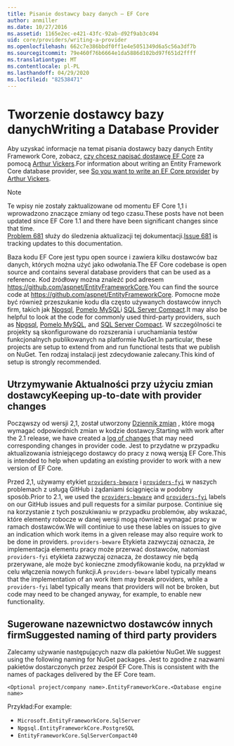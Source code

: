```yaml
---
title: Pisanie dostawcy bazy danych — EF Core
author: anmiller
ms.date: 10/27/2016
ms.assetid: 1165e2ec-e421-43fc-92ab-d92f9ab3c494
uid: core/providers/writing-a-provider
ms.openlocfilehash: 662c7e386bbdf0ff1e4e5051349d6a5c56a3df7b
ms.sourcegitcommit: 79e460f76b6664e1da5886d102bd97f651d2ffff
ms.translationtype: MT
ms.contentlocale: pl-PL
ms.lasthandoff: 04/29/2020
ms.locfileid: "82538471"
---
```

# <a name="writing-a-database-provider"></a><span data-ttu-id="1cb55-102">Tworzenie dostawcy bazy danych</span><span class="sxs-lookup"><span data-stu-id="1cb55-102">Writing a Database Provider</span></span>

<span data-ttu-id="1cb55-103">Aby uzyskać informacje na temat pisania dostawcy bazy danych Entity Framework Core, zobacz, [czy chcesz napisać dostawcę EF Core](https://blog.oneunicorn.com/2016/11/11/so-you-want-to-write-an-ef-core-provider/) za pomocą [Arthur Vickers](https://github.com/ajcvickers).</span><span class="sxs-lookup"><span data-stu-id="1cb55-103">For information about writing an Entity Framework Core database provider, see [So you want to write an EF Core provider](https://blog.oneunicorn.com/2016/11/11/so-you-want-to-write-an-ef-core-provider/) by [Arthur Vickers](https://github.com/ajcvickers).</span></span>

> [!NOTE]
> <span data-ttu-id="1cb55-104">Te wpisy nie zostały zaktualizowane od momentu EF Core 1,1 i wprowadzono znaczące zmiany od tego czasu.</span><span class="sxs-lookup"><span data-stu-id="1cb55-104">These posts have not been updated since EF Core 1.1 and there have been significant changes since that time.</span></span>  
<span data-ttu-id="1cb55-105">[Problem 681](https://github.com/dotnet/EntityFramework.Docs/issues/681) służy do śledzenia aktualizacji tej dokumentacji.</span><span class="sxs-lookup"><span data-stu-id="1cb55-105">[Issue 681](https://github.com/dotnet/EntityFramework.Docs/issues/681) is tracking updates to this documentation.</span></span>

<span data-ttu-id="1cb55-106">Baza kodu EF Core jest typu open source i zawiera kilku dostawców baz danych, których można użyć jako odwołania.</span><span class="sxs-lookup"><span data-stu-id="1cb55-106">The EF Core codebase is open source and contains several database providers that can be used as a reference.</span></span> <span data-ttu-id="1cb55-107">Kod źródłowy można znaleźć pod adresem <https://github.com/aspnet/EntityFrameworkCore>.</span><span class="sxs-lookup"><span data-stu-id="1cb55-107">You can find the source code at <https://github.com/aspnet/EntityFrameworkCore>.</span></span> <span data-ttu-id="1cb55-108">Pomocne może być również przeszukanie kodu dla często używanych dostawców innych firm, takich jak [Npgsql](https://github.com/npgsql/Npgsql.EntityFrameworkCore.PostgreSQL), [Pomelo MySQL](https://github.com/PomeloFoundation/Pomelo.EntityFrameworkCore.MySql)i [SQL Server Compact](https://github.com/ErikEJ/EntityFramework.SqlServerCompact).</span><span class="sxs-lookup"><span data-stu-id="1cb55-108">It may also be helpful to look at the code for commonly used third-party providers, such as [Npgsql](https://github.com/npgsql/Npgsql.EntityFrameworkCore.PostgreSQL), [Pomelo MySQL](https://github.com/PomeloFoundation/Pomelo.EntityFrameworkCore.MySql), and [SQL Server Compact](https://github.com/ErikEJ/EntityFramework.SqlServerCompact).</span></span> <span data-ttu-id="1cb55-109">W szczególności te projekty są skonfigurowane do rozszerania i uruchamiania testów funkcjonalnych publikowanych na platformie NuGet.</span><span class="sxs-lookup"><span data-stu-id="1cb55-109">In particular, these projects are setup to extend from and run functional tests that we publish on NuGet.</span></span> <span data-ttu-id="1cb55-110">Ten rodzaj instalacji jest zdecydowanie zalecany.</span><span class="sxs-lookup"><span data-stu-id="1cb55-110">This kind of setup is strongly recommended.</span></span>

## <a name="keeping-up-to-date-with-provider-changes"></a><span data-ttu-id="1cb55-111">Utrzymywanie Aktualności przy użyciu zmian dostawcy</span><span class="sxs-lookup"><span data-stu-id="1cb55-111">Keeping up-to-date with provider changes</span></span>

<span data-ttu-id="1cb55-112">Począwszy od wersji 2,1, został utworzony [Dziennik zmian](provider-log.md) , które mogą wymagać odpowiednich zmian w kodzie dostawcy.</span><span class="sxs-lookup"><span data-stu-id="1cb55-112">Starting with work after the 2.1 release, we have created a [log of changes](provider-log.md) that may need corresponding changes in provider code.</span></span> <span data-ttu-id="1cb55-113">Jest to przydatne w przypadku aktualizowania istniejącego dostawcy do pracy z nową wersją EF Core.</span><span class="sxs-lookup"><span data-stu-id="1cb55-113">This is intended to help when updating an existing provider to work with a new version of EF Core.</span></span>

<span data-ttu-id="1cb55-114">Przed 2,1, używamy etykiet [`providers-beware`](https://github.com/aspnet/EntityFrameworkCore/labels/providers-beware) i [`providers-fyi`](https://github.com/aspnet/EntityFrameworkCore/labels/providers-fyi) w naszych problemach z usługą GitHub i żądaniami ściągnięcia w podobny sposób.</span><span class="sxs-lookup"><span data-stu-id="1cb55-114">Prior to 2.1, we used the [`providers-beware`](https://github.com/aspnet/EntityFrameworkCore/labels/providers-beware) and [`providers-fyi`](https://github.com/aspnet/EntityFrameworkCore/labels/providers-fyi) labels on our GitHub issues and pull requests for a similar purpose.</span></span> <span data-ttu-id="1cb55-115">Continiue się na korzystanie z tych poszukiwaniu w przypadku problemów, aby wskazać, które elementy robocze w danej wersji mogą również wymagać pracy w ramach dostawców.</span><span class="sxs-lookup"><span data-stu-id="1cb55-115">We will continiue to use these lables on issues to give an indication which work items in a given release may also require work to be done in providers.</span></span> <span data-ttu-id="1cb55-116">`providers-beware` Etykieta zazwyczaj oznacza, że implementacja elementu pracy może przerwać dostawców, natomiast `providers-fyi` etykieta zazwyczaj oznacza, że dostawcy nie będą przerywane, ale może być konieczne zmodyfikowanie kodu, na przykład w celu włączenia nowych funkcji.</span><span class="sxs-lookup"><span data-stu-id="1cb55-116">A `providers-beware` label typically means that the implementation of an work item may break providers, while a `providers-fyi` label typically means that providers will not be broken, but code may need to be changed anyway, for example, to enable new functionality.</span></span>

## <a name="suggested-naming-of-third-party-providers"></a><span data-ttu-id="1cb55-117">Sugerowane nazewnictwo dostawców innych firm</span><span class="sxs-lookup"><span data-stu-id="1cb55-117">Suggested naming of third party providers</span></span>

<span data-ttu-id="1cb55-118">Zalecamy używanie następujących nazw dla pakietów NuGet.</span><span class="sxs-lookup"><span data-stu-id="1cb55-118">We suggest using the following naming for NuGet packages.</span></span> <span data-ttu-id="1cb55-119">Jest to zgodne z nazwami pakietów dostarczonych przez zespół EF Core.</span><span class="sxs-lookup"><span data-stu-id="1cb55-119">This is consistent with the names of packages delivered by the EF Core team.</span></span>

`<Optional project/company name>.EntityFrameworkCore.<Database engine name>`

<span data-ttu-id="1cb55-120">Przykład:</span><span class="sxs-lookup"><span data-stu-id="1cb55-120">For example:</span></span>

* `Microsoft.EntityFrameworkCore.SqlServer`
* `Npgsql.EntityFrameworkCore.PostgreSQL`
* `EntityFrameworkCore.SqlServerCompact40`

